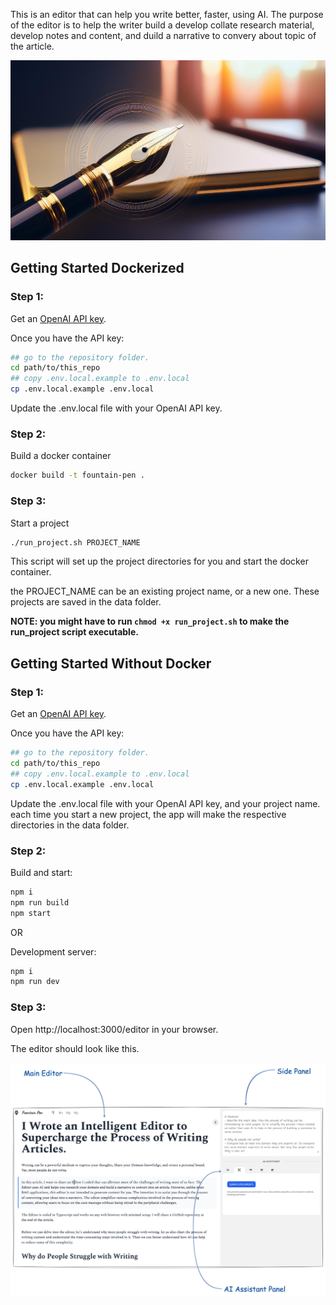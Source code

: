 This is an editor that can help you write better, faster, using AI. The purpose of the editor is to help the writer build a develop collate research material, develop notes and content, and duild a narrative to convery about topic of the article.

<picture>
  <img alt="Shows an illustrated sun in light mode and a moon with stars in dark mode." src="./public/banner.png">
</picture>

## Getting Started Dockerized

### Step 1:

Get an [OpenAI API key](https://openai.com).

Once you have the API key:

```bash
## go to the repository folder.
cd path/to/this_repo
## copy .env.local.example to .env.local
cp .env.local.example .env.local
```

Update the .env.local file with your OpenAI API key.

### Step 2:

Build a docker container

```bash
docker build -t fountain-pen .
```

### Step 3:

Start a project

```bash
./run_project.sh PROJECT_NAME
```

This script will set up the project directories for you and start the docker container.

the PROJECT_NAME can be an existing project name, or a new one. These projects are saved in the data folder.

**NOTE: you might have to run `chmod +x run_project.sh` to make the run_project script executable.**

## Getting Started Without Docker

### Step 1:

Get an [OpenAI API key](https://openai.com).

Once you have the API key:

```bash
## go to the repository folder.
cd path/to/this_repo
## copy .env.local.example to .env.local
cp .env.local.example .env.local
```

Update the .env.local file with your OpenAI API key, and your project name.
each time you start a new project, the app will make the respective directories in the data folder.

### Step 2:

Build and start:

```bash
npm i
npm run build
npm start
```

OR

Development server:

```bash
npm i
npm run dev
```

### Step 3:

Open http://localhost:3000/editor in your browser.

The editor should look like this.

<picture>
  <source media="(prefers-color-scheme: dark)" srcset="./public/interface.png">
  <source media="(prefers-color-scheme: light)" srcset="./public/interface.png">
  <img alt="Shows an illustrated sun in light mode and a moon with stars in dark mode." src="./public/interface.png">
</picture>

